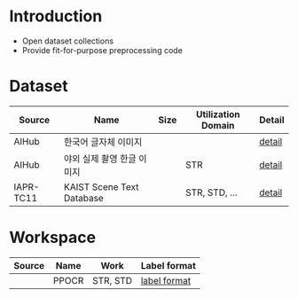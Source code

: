 # Introduction
- Open dataset collections
- Provide fit-for-purpose preprocessing code

# Dataset
| Source        | Name                       | Size  | Utilization Domain  |Detail |
|---------------|----------------------------|------ |---------------------|-|
| AIHub         | 한국어 글자체 이미지         |       |                    |[detail](./13.%20korean%20font/README.md)|
| AIHub         | 야외 실제 촬영 한글 이미지   |       |    STR             | [detail](\OutdoorRealShotKoreanImage\README.md)  |
| IAPR-TC11     | KAIST Scene Text Database  |       | STR, STD, ...        |[detail](./KAIST%20Scene%20Text%20Database/README.md)|

# Workspace
| Source        | Name                       | Work       | Label format                              |
|---------------|----------------------------|------------|-------------------------------------------|
|               | PPOCR                       | STR, STD  | [label format](./PPOCR/label_format.md)    |